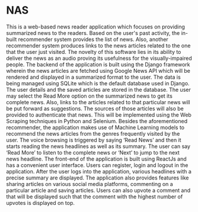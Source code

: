 # NAS
This is a web-based news reader application which focuses on providing summarized news to the readers. Based on the user's past activity, the in-built recommender system provides the list of news. Also, another recommender system produces links to the news articles related to the one that the user just visited. The novelty of this software lies in its ability to deliver the news as an audio proving its usefulness for the visually-impaired people.
The backend of the application is built using the Django framework wherein the news articles are fetched using Google News API which will be rendered and displayed in a summarized format to the user. The data is being managed using SQLite which is the default database used in Django. The user details and the saved articles are stored in the database. 
The user may select the Read More option on the summarized news to get its complete news. Also, links to the articles related to that particular news will be put forward as suggestions. The sources of those articles will also be provided to authenticate that news. This will be implemented using the Web Scraping techniques in Python and Selenium.
Besides the aforementioned recommender, the application makes use of Machine Learning models to recommend the news articles from the genres frequently visited by the user. 
The voice browsing is triggered by saying ‘Read News’ and then it starts reading the news headlines as well as its summary. The user can say ‘Read More’ to listen to the complete news or ‘Next’ to jump to the next news headline.
The front-end of the application is built using ReactJs and has a convenient user interface. Users can register, login and logout in the application. After the user logs into the application, various headlines with a precise summary are displayed. The application also provides features like sharing articles on various social media platforms, commenting on a particular article and saving articles. Users can also upvote a comment and that will be displayed such that the comment with the highest number of upvotes is displayed on top.

